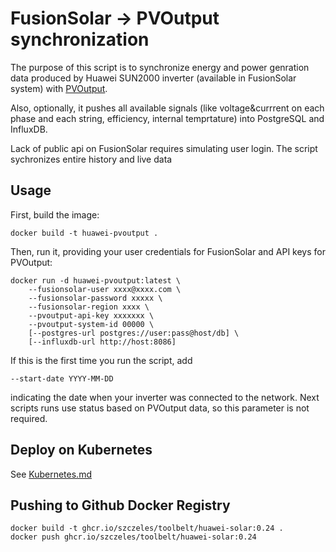 # FusionSolar -> PVOutput synchronization

The purpose of this script is to synchronize energy and power
genration data produced by Huawei SUN2000 inverter (available
in FusionSolar system) with [PVOutput](https://pvoutput.org/).

Also, optionally, it pushes all available signals (like
voltage&currrent on each phase and each string, efficiency,
internal temprtature) into PostgreSQL and InfluxDB.

Lack of public api on FusionSolar requires simulating user login.
The script sychronizes entire history and live data

## Usage

First, build the image:

    docker build -t huawei-pvoutput .

Then, run it, providing your user credentials for FusionSolar
and API keys for PVOutput:

    docker run -d huawei-pvoutput:latest \
        --fusionsolar-user xxxx@xxxx.com \
        --fusionsolar-password xxxxx \
        --fusionsolar-region xxxx \
        --pvoutput-api-key xxxxxxx \
        --pvoutput-system-id 00000 \
        [--postgres-url postgres://user:pass@host/db] \
        [--influxdb-url http://host:8086]

If this is the first time you run the script, add

    --start-date YYYY-MM-DD

indicating the date when your inverter was connected to
the network. Next scripts runs use status based on PVOutput
data, so this parameter is not required.

## Deploy on Kubernetes

See [Kubernetes.md](Kubernetes.md)

## Pushing to Github Docker Registry

    docker build -t ghcr.io/szczeles/toolbelt/huawei-solar:0.24 .
    docker push ghcr.io/szczeles/toolbelt/huawei-solar:0.24
